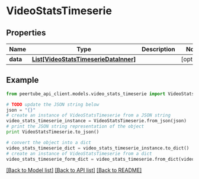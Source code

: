 # VideoStatsTimeserie


## Properties
Name | Type | Description | Notes
------------ | ------------- | ------------- | -------------
**data** | [**List[VideoStatsTimeserieDataInner]**](VideoStatsTimeserieDataInner.md) |  | [optional] 

## Example

```python
from peertube_api_client.models.video_stats_timeserie import VideoStatsTimeserie

# TODO update the JSON string below
json = "{}"
# create an instance of VideoStatsTimeserie from a JSON string
video_stats_timeserie_instance = VideoStatsTimeserie.from_json(json)
# print the JSON string representation of the object
print VideoStatsTimeserie.to_json()

# convert the object into a dict
video_stats_timeserie_dict = video_stats_timeserie_instance.to_dict()
# create an instance of VideoStatsTimeserie from a dict
video_stats_timeserie_form_dict = video_stats_timeserie.from_dict(video_stats_timeserie_dict)
```
[[Back to Model list]](../README.md#documentation-for-models) [[Back to API list]](../README.md#documentation-for-api-endpoints) [[Back to README]](../README.md)


